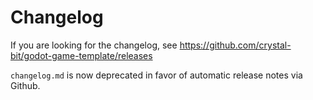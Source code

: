 # Changelog

If you are looking for the changelog, see https://github.com/crystal-bit/godot-game-template/releases

`changelog.md` is now deprecated in favor of automatic release notes via Github.
